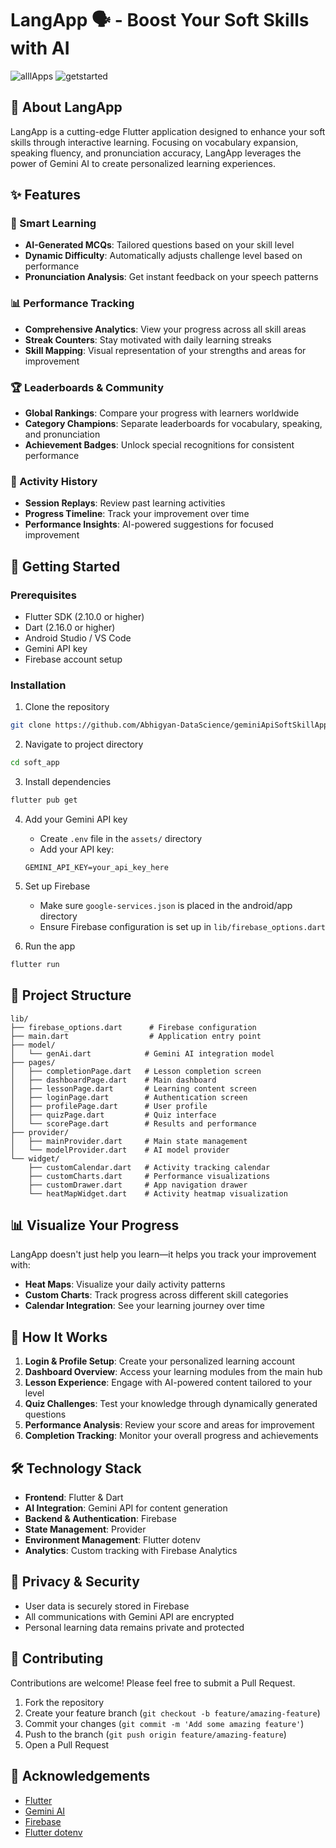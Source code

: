 # LangApp 🗣️ - Boost Your Soft Skills with AI
![alllApps](https://github.com/user-attachments/assets/a2bc81b8-bf72-4220-905c-e99e71e972b2)
![getstarted](https://github.com/user-attachments/assets/009009e9-28c1-46a7-b1d8-9d365d271fb3)


## 📱 About LangApp

LangApp is a cutting-edge Flutter application designed to enhance your soft skills through interactive learning. Focusing on vocabulary expansion, speaking fluency, and pronunciation accuracy, LangApp leverages the power of Gemini AI to create personalized learning experiences.

## ✨ Features

### 🧠 Smart Learning
- **AI-Generated MCQs**: Tailored questions based on your skill level
- **Dynamic Difficulty**: Automatically adjusts challenge level based on performance
- **Pronunciation Analysis**: Get instant feedback on your speech patterns

### 📊 Performance Tracking
- **Comprehensive Analytics**: View your progress across all skill areas
- **Streak Counters**: Stay motivated with daily learning streaks
- **Skill Mapping**: Visual representation of your strengths and areas for improvement

### 🏆 Leaderboards & Community
- **Global Rankings**: Compare your progress with learners worldwide
- **Category Champions**: Separate leaderboards for vocabulary, speaking, and pronunciation
- **Achievement Badges**: Unlock special recognitions for consistent performance

### 📜 Activity History
- **Session Replays**: Review past learning activities
- **Progress Timeline**: Track your improvement over time
- **Performance Insights**: AI-powered suggestions for focused improvement

## 🚀 Getting Started

### Prerequisites
- Flutter SDK (2.10.0 or higher)
- Dart (2.16.0 or higher)
- Android Studio / VS Code
- Gemini API key
- Firebase account setup

### Installation

1. Clone the repository
```bash
git clone https://github.com/Abhigyan-DataScience/geminiApiSoftSkillApp
```

2. Navigate to project directory
```bash
cd soft_app
```

3. Install dependencies
```bash
flutter pub get
```

4. Add your Gemini API key
   - Create `.env` file in the `assets/` directory
   - Add your API key:
   ```
   GEMINI_API_KEY=your_api_key_here
   ```

5. Set up Firebase
   - Make sure `google-services.json` is placed in the android/app directory
   - Ensure Firebase configuration is set up in `lib/firebase_options.dart`

6. Run the app
```bash
flutter run
```

## 🧩 Project Structure

```
lib/
├── firebase_options.dart      # Firebase configuration
├── main.dart                  # Application entry point
├── model/
│   └── genAi.dart            # Gemini AI integration model
├── pages/
│   ├── completionPage.dart   # Lesson completion screen
│   ├── dashboardPage.dart    # Main dashboard
│   ├── lessonPage.dart       # Learning content screen
│   ├── loginPage.dart        # Authentication screen
│   ├── profilePage.dart      # User profile
│   ├── quizPage.dart         # Quiz interface
│   └── scorePage.dart        # Results and performance
├── provider/
│   ├── mainProvider.dart     # Main state management
│   └── modelProvider.dart    # AI model provider
└── widget/
    ├── customCalendar.dart   # Activity tracking calendar
    ├── customCharts.dart     # Performance visualizations
    ├── customDrawer.dart     # App navigation drawer
    └── heatMapWidget.dart    # Activity heatmap visualization
```

## 📊 Visualize Your Progress

LangApp doesn't just help you learn—it helps you track your improvement with:

- **Heat Maps**: Visualize your daily activity patterns
- **Custom Charts**: Track progress across different skill categories
- **Calendar Integration**: See your learning journey over time

## 🔄 How It Works

1. **Login & Profile Setup**: Create your personalized learning account
2. **Dashboard Overview**: Access your learning modules from the main hub
3. **Lesson Experience**: Engage with AI-powered content tailored to your level
4. **Quiz Challenges**: Test your knowledge through dynamically generated questions
5. **Performance Analysis**: Review your score and areas for improvement
6. **Completion Tracking**: Monitor your overall progress and achievements

## 🛠️ Technology Stack

- **Frontend**: Flutter & Dart
- **AI Integration**: Gemini API for content generation
- **Backend & Authentication**: Firebase
- **State Management**: Provider
- **Environment Management**: Flutter dotenv
- **Analytics**: Custom tracking with Firebase Analytics

## 🔐 Privacy & Security

- User data is securely stored in Firebase
- All communications with Gemini API are encrypted
- Personal learning data remains private and protected

## 👥 Contributing

Contributions are welcome! Please feel free to submit a Pull Request.

1. Fork the repository
2. Create your feature branch (`git checkout -b feature/amazing-feature`)
3. Commit your changes (`git commit -m 'Add some amazing feature'`)
4. Push to the branch (`git push origin feature/amazing-feature`)
5. Open a Pull Request


## 🙏 Acknowledgements

- [Flutter](https://flutter.dev/)
- [Gemini AI](https://ai.google.dev/)
- [Firebase](https://firebase.google.com/)
- [Flutter dotenv](https://pub.dev/packages/flutter_dotenv)
